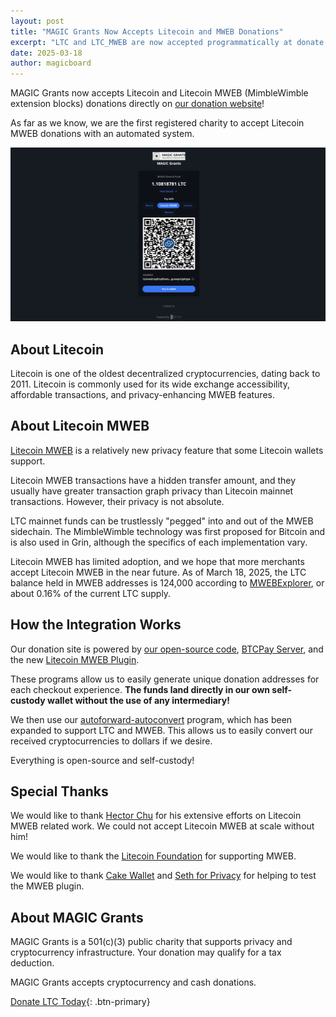 ```yaml
---
layout: post
title: "MAGIC Grants Now Accepts Litecoin and MWEB Donations"
excerpt: "LTC and LTC_MWEB are now accepted programmatically at donate.magicgrants.org"
date: 2025-03-18
author: magicboard
---
```


MAGIC Grants now accepts Litecoin and Litecoin MWEB (MimbleWimble extension blocks) donations directly on [our donation website](https://donate.magicgrants.org)!

As far as we know, we are the first registered charity to accept Litecoin MWEB donations with an automated system.

[![Screenshot of Accepting Litecoin MWEB with BTCPay Server](/img/posts/2025-03-18-mweb.png)](/img/posts/2025-03-18-mweb.png)

## About Litecoin

Litecoin is one of the oldest decentralized cryptocurrencies, dating back to 2011. Litecoin is commonly used for its wide exchange accessibility, affordable transactions, and privacy-enhancing MWEB features.

## About Litecoin MWEB

[Litecoin MWEB](https://litecoin.com/learning-center/litecoin-and-mweb-what-it-is-and-how-to-use-it) is a relatively new privacy feature that some Litecoin wallets support.

Litecoin MWEB transactions have a hidden transfer amount, and they usually have greater transaction graph privacy than Litecoin mainnet transactions. However, their privacy is not absolute.

LTC mainnet funds can be trustlessly "pegged" into and out of the MWEB sidechain. The MimbleWimble technology was first proposed for Bitcoin and is also used in Grin, although the specifics of each implementation vary.

Litecoin MWEB has limited adoption, and we hope that more merchants accept Litecoin MWEB in the near future. As of March 18, 2025, the LTC balance held in MWEB addresses is 124,000 according to [MWEBExplorer](https://www.mwebexplorer.com/), or about 0.16% of the current LTC supply.

## How the Integration Works

Our donation site is powered by [our open-source code](https://github.com/MAGICGrants/campaign-site/), [BTCPay Server](https://btcpayserver.org/), and the new [Litecoin MWEB Plugin](https://github.com/ltcmweb/btcpayserver-ltcmweb-plugin).

These programs allow us to easily generate unique donation addresses for each checkout experience. **The funds land directly in our own self-custody wallet without the use of any intermediary!**

We then use our [autoforward-autoconvert](https://github.com/MAGICGrants/autoforward-autoconvert) program, which has been expanded to support LTC and MWEB. This allows us to easily convert our received cryptocurrencies to dollars if we desire.

Everything is open-source and self-custody!

## Special Thanks

We would like to thank [Hector Chu](https://github.com/hectorchu) for his extensive efforts on Litecoin MWEB related work. We could not accept Litecoin MWEB at scale without him!

We would like to thank the [Litecoin Foundation](https://litecoin.com/litecoin-foundation) for supporting MWEB.

We would like to thank [Cake Wallet](https://cakewallet.com) and [Seth for Privacy](https://sethforprivacy.com/) for helping to test the MWEB plugin.

## About MAGIC Grants

MAGIC Grants is a 501(c)(3) public charity that supports privacy and cryptocurrency infrastructure. Your donation may qualify for a tax deduction.

MAGIC Grants accepts cryptocurrency and cash donations.

[Donate LTC Today](https://donate.magicgrants.org){: .btn-primary}
